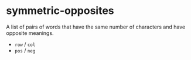 # symmetric-opposites
A list of pairs of words that have the same number of characters and have opposite meanings.

 * `row` / `col`
 * `pos` / `neg`
